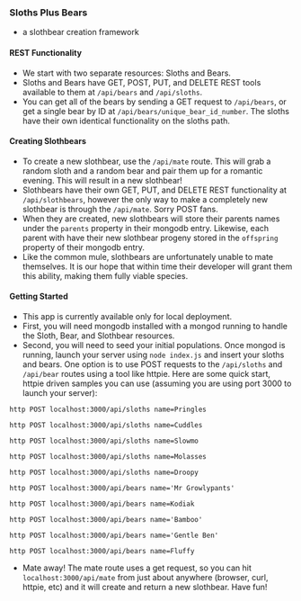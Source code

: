 ### Sloths Plus Bears
* a slothbear creation framework

#### REST Functionality
* We start with two separate resources: Sloths and Bears.
* Sloths and Bears have GET, POST, PUT, and DELETE REST tools available to them at `/api/bears` and `/api/sloths`.
* You can get all of the bears by sending a GET request to `/api/bears`, or get a single bear by ID at `/api/bears/unique_bear_id_number`.  The sloths have their own identical functionality on the sloths path.

#### Creating Slothbears
* To create a new slothbear, use the `/api/mate` route.  This will grab a random sloth and a random bear and pair them up for a romantic evening.  This will result in a new slothbear!
* Slothbears have their own GET, PUT, and DELETE REST functionality at `/api/slothbears`, however the only way to make a completely new slothbear is through the `/api/mate`.  Sorry POST fans.
* When they are created, new slothbears will store their parents names under the `parents` property in their mongodb entry.  Likewise, each parent with have their new slothbear progeny stored in the `offspring` property of their mongodb entry.
* Like the common mule, slothbears are unfortunately unable to mate themselves.  It is our hope that within time their developer will grant them this ability, making them fully viable species.

#### Getting Started
* This app is currently available only for local deployment.
* First, you will need mongodb installed with a mongod running to handle the Sloth, Bear, and Slothbear resources.
* Second, you will need to seed your initial populations.  Once mongod is running, launch your server using `node index.js` and insert your sloths and bears. One option is to use POST requests to the `/api/sloths` and `/api/bear` routes using a tool like httpie.  Here are some quick start, httpie driven samples you can use (assuming you are using port 3000 to launch your server):
```
http POST localhost:3000/api/sloths name=Pringles
```
```
http POST localhost:3000/api/sloths name=Cuddles
```
```
http POST localhost:3000/api/sloths name=Slowmo
```
```
http POST localhost:3000/api/sloths name=Molasses
```
```
http POST localhost:3000/api/sloths name=Droopy
```
```
http POST localhost:3000/api/bears name='Mr Growlypants'
```
```
http POST localhost:3000/api/bears name=Kodiak
```
```
http POST localhost:3000/api/bears name='Bamboo'
```
```
http POST localhost:3000/api/bears name='Gentle Ben'
```
```
http POST localhost:3000/api/bears name=Fluffy
```
* Mate away!  The mate route uses a get request, so you can hit `localhost:3000/api/mate` from just about anywhere (browser, curl, httpie, etc) and it will create and return a new slothbear.  Have fun!
